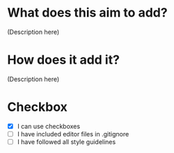 # What does this aim to add?
(Description here)

# How does it add it?
(Description here)

# Checkbox
- [x] I can use checkboxes
- [ ] I have included editor files in .gitignore
- [ ] I have followed all style guidelines
